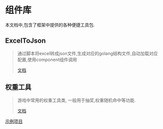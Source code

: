 # 组件库

本文档中,包含了框架中提供的各种便捷工具包.

## ExcelToJson
> 通过脚本将excel转成json文件,生成对应的golang结构文件,自动加载对应配置,使用component组件调用
> 
> [文档](ExcelToJson.md)

## 权重工具
> 游戏中常用的权重工具类, 一般用于抽奖,权重随机命中等功能.
> 
> [文档](weight.md)



[示例项目](https://github.com/thkhxm/tgf_example/tree/main/util-list/exceltojson)
